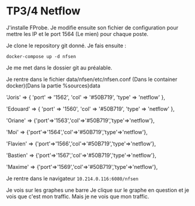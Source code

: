 # TP3/4 Netflow

J'installe FProbe. Je modifie ensuite son fichier de configuration pour mettre les IP et le port 1564 (Le mien) pour chaque poste.

Je clone le repository git donné. Je fais ensuite : 

```docker-compose up -d nfsen```

Je me met dans le dossier git au préalable.

Je rentre dans le fichier data/nfsen/etc/nfsen.conf (Dans le container docker)(Dans la partie %sources)data

'Joris' => { 'port' => '1562', 'col' => '#50B719', 'type' => 'netflow' },

'Edouard' => { 'port' => '1560', 'col' => '#50B719', 'type' => 'netflow' },

'Oriane' => {'port'=>'1563','col'=>'#50B719','type'=>'netflow'},

'Moi' => {'port'=>'1564','col'=>'#50B719','type'=>'netflow'},

'Flavien' => {'port'=>'1566','col'=>'#50B719','type'=>'netflow'},

'Bastien' => {'port'=>'1567','col'=>'#50B719','type'=>'netflow'},

'Maxime' => {'port'=>'1569','col'=>'#50B719','type'=>'netflow'},
 
Je rentre dans le navigateur ```10.214.0.116:6080/nfsen```

Je vois sur les graphes une barre 
Je clique sur le graphe en question et je vois que c'est mon traffic. Mais je ne vois que mon traffic. 


